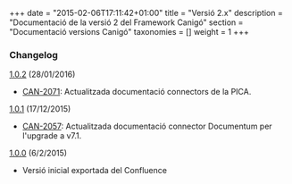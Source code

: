 +++
date        = "2015-02-06T17:11:42+01:00"
title       = "Versió 2.x"
description = "Documentació de la versió 2 del Framework Canigó"
section     = "Documentació versions Canigó"
taxonomies  = []
weight 	    = 1
+++


### Changelog

[1.0.2](https://github.com/cs-canigo/docs.canigo2.cs-canigo.github.io/archive/v1.0.2.zip) (28/01/2016)

- [CAN-2071](http://cstd.ctti.gencat.cat/jiracstd/browse/CAN-2071): Actualitzada documentació connectors de la PICA.

[1.0.1](https://github.com/cs-canigo/docs.canigo2.cs-canigo.github.io/archive/v1.0.1.zip) (17/12/2015)

- [CAN-2057](http://cstd.ctti.gencat.cat/jiracstd/browse/CAN-2057): Actualitzada documentació connector Documentum per l'upgrade a v7.1.

[1.0.0](https://github.com/cs-canigo/docs.canigo2.cs-canigo.github.io/archive/v1.0.0.zip) (6/2/2015)

- Versió inicial exportada del Confluence

